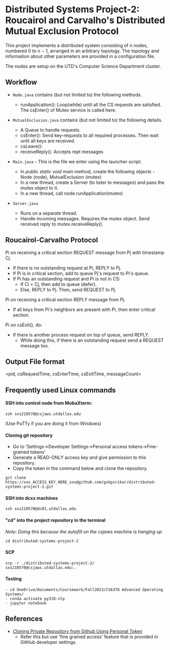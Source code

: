 # Distributed Systems Project-2: Roucairol and Carvalho's Distributed Mutual Exclusion Protocol
This project implements a distributed system consisting of n nodes, numbered 0 to n − 1, arranged in an arbitrary topology. The topology and information about other parameters are provided in a configuration file.

The nodes are setup on the UTD's Computer Science Department cluster.

## Workflow
- ```Node.java``` contains (but not limited to) the following methods.
  - runApplication(): Loop(while) until all the CS requests are satisfied. The csEnter() of Mutex service is called here.

- ```MutualExclusion.java``` contains (but not limited to) the following details.
   - A Queue to handle requests.
   - csEnter(): Send key-requests to all required processes. Then wait until all keys are received.
   - csLeave(): 
   - receiveReply(): Accepts rept messages

- ```Main.java``` - This is the file we enter using the launcher script.
  - In *public static void main* method, create the following objects - Node (node), MutualExclusion (mutex)
  - In a new thread, create a Server (to lister to messages) and pass the mutex object to it.
  - In a new thread, call node.runApplication(mutex)

- ```Server.java```
  - Runs on a separate thread.
  - Handle incoming messages. Requires the mutex object. Send received reply to mutex.receiveReply().


## Roucairol-Carvalho Protocol
Pi on receiving a critical section REQUEST message from Pj with timestamp Cj.
- If there is no outstanding request at Pi, REPLY to Pj.
- If Pi is in critical section, add to queue Pj's request to Pi's queue.
- If Pi has an outstanding request and Pi is not in CS:
   - If Ci < Cj, then add to queue (defer).
   - Else, REPLY to Pj. Then, send REQUEST to Pj.

Pi on receiving a critical section REPLY message from Pj.
- If all keys from Pi's neighbors are present with Pi, then enter critical section.


Pi on csExit(), do:
- If there is another process request on top of queue, send REPLY.
  - While doing this, if there is an outstanding request send a REQUEST message too.

## Output File format
<pid, csRequestTime, csEnterTime, csExitTime, messageCount>


## Frequently used Linux commands
#### SSH into control node from MobaXterm:
```
ssh sxs210570@csjaws.utdallas.edu
```
(Use PuTTy if you are doing it from Windows)


#### Cloning git repository
- Go to 'Settings->Developer Settings->Personal access tokens->Fine-grained tokens'
- Generate a READ-ONLY access key and give permission to this repository.
- Copy the token in the command below and clone the repository.

```
git clone https://xxx_ACCESS_KEY_HERE_xxx@github.com/gskpsrikar/distributed-systems-project-2.git
```

#### SSH into dcxx machines
```
ssh sxs210570@dc01.utdallas.edu
```

#### "cd" into the project repository in the terminal
*Note: Doing this because the autofill on the csjaws machine is hanging up*

```
cd distributed-systems-project-2
```
#### SCP
```
scp -r ./distributed-systems-project-2/ sxs210570@csjaws.utdallas.edu:.
```
#### Testing
```
- cd OneDrive/Documents/Coursework/Fall2023/CS6378 Advanced Operating Systems/
- conda activate py310-nlp
- jupyter notebook
```
## References
- [Cloning Private Repository from Github Using Personal Token](https://www.youtube.com/watch?v=rzgtnS04MXE)
  - Refer this but use 'fine grained access' feature that is provided in GitHub developer settings.